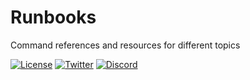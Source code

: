 # Runbooks

Command references and resources for different topics

[![License](https://img.shields.io/badge/license-GPL3-lightgrey.svg)](https://www.gnu.org/licenses/gpl-3.0.en.html) [![Twitter](https://img.shields.io/badge/twitter-sneakerhax-blue?logo=twitter)](https://twitter.com/sneakerhax) [![Discord](https://img.shields.io/badge/discord-sneakerhax-darkblue?logo=discord)](https://discordapp.com/invite/wpxpYM3) 
